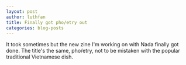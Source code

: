 ```yaml
---
layout: post
author: luthfan
title: Finally got pho/etry out
categories: blog-posts
---
```


It took sometimes but the new zine I'm working on with Nada finally got done.
The title's the same, pho/etry, not to be mistaken with the popular traditional Vietnamese dish.